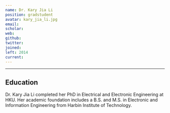 ```yaml
---
name: Dr. Kary Jia Li
position: gradstudent
avatar: kary_jia_li.jpg
email: 
scholar: 
web: 
github: 
twitter: 
joined: 
left: 2014
current: 
---
```



<hr>

## Education
Dr. Kary Jia Li completed her PhD in Electrical and Electronic Engineering at HKU. Her academic foundation includes a B.S. and M.S. in Electronic and Information Engineering from Harbin Institute of Technology.
